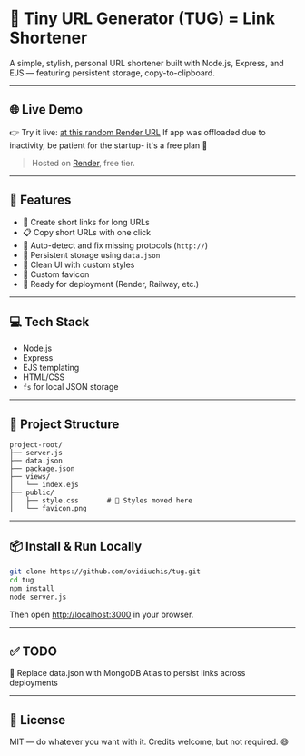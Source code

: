 # 🔗 Tiny URL Generator (TUG) = Link Shortener

A simple, stylish, personal URL shortener built with Node.js, Express, and EJS — featuring persistent storage, copy-to-clipboard.

---

## 🌐 Live Demo

👉 Try it live: [at this random Render URL](https://tug-kro1.onrender.com)
If app was offloaded due to inactivity, be patient for the startup- it's a free plan 🤫
> Hosted on [Render](https://render.com), free tier.


---

## 🚀 Features

- 🔐 Create short links for long URLs
- 📋 Copy short URLs with one click
- 🧠 Auto-detect and fix missing protocols (`http://`)
- 💾 Persistent storage using `data.json`
- 🎨 Clean UI with custom styles
- 🧩 Custom favicon
- 📡 Ready for deployment (Render, Railway, etc.)

---

## 💻 Tech Stack

- Node.js
- Express
- EJS templating
- HTML/CSS
- `fs` for local JSON storage

---

## 🚧 Project Structure

```
project-root/
├── server.js
├── data.json
├── package.json
├── views/
│   └── index.ejs
├── public/
│   ├── style.css       # 🌈 Styles moved here
│   └── favicon.png
```

---

## 📦 Install & Run Locally

```bash
git clone https://github.com/ovidiuchis/tug.git
cd tug
npm install
node server.js
```

Then open [http://localhost:3000](http://localhost:3000) in your browser.

---
## ✅ TODO

🔄 Replace data.json with MongoDB Atlas to persist links across deployments

---
## 📄 License

MIT — do whatever you want with it.
Credits welcome, but not required. 😄


